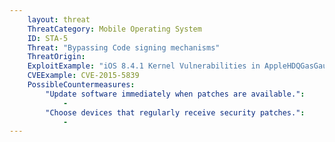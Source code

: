 ```yaml
---
    layout: threat
    ThreatCategory: Mobile Operating System
    ID: STA-5
    Threat: "Bypassing Code signing mechanisms"
    ThreatOrigin:
    ExploitExample: "iOS 8.4.1 Kernel Vulnerabilities in AppleHDQGasGaugeControl [^216]"
    CVEExample: CVE-2015-5839
    PossibleCountermeasures:
        "Update software immediately when patches are available.":
            - 
        "Choose devices that regularly receive security patches.":
            - 
---
```

